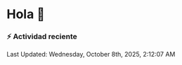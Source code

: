 # Hola 👋 

### :zap: Actividad reciente

<!--RECENT_ACTIVITY:start-->
<!--RECENT_ACTIVITY:end-->


<!--RECENT_ACTIVITY:last_update-->
Last Updated: Wednesday, October 8th, 2025, 2:12:07 AM
<!--RECENT_ACTIVITY:last_update_end-->
